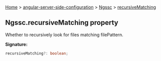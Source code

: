[Home](./index) &gt; [angular-server-side-configuration](./angular-server-side-configuration.md) &gt; [Ngssc](./angular-server-side-configuration.ngssc.md) &gt; [recursiveMatching](./angular-server-side-configuration.ngssc.recursivematching.md)

## Ngssc.recursiveMatching property

Whether to recursively look for files matching filePattern.

<b>Signature:</b>

```typescript
recursiveMatching?: boolean;
```
